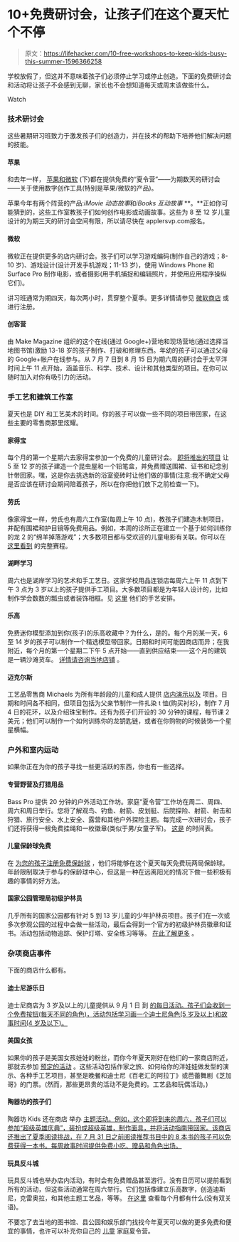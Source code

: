 # 10+免费研讨会，让孩子们在这个夏天忙个不停

> 原文：<https://lifehacker.com/10-free-workshops-to-keep-kids-busy-this-summer-1596366258>

学校放假了，但这并不意味着孩子们必须停止学习或停止创造。下面的免费研讨会和活动将让孩子不会感到无聊，家长也不会想知道每天或周末该做些什么。

Watch

### 技术研讨会

这些暑期研习班致力于激发孩子们的创造力，并在技术的帮助下培养他们解决问题的技能。

#### 苹果

和去年一样， [苹果和微软](http://lifehacker.com/send-your-kids-to-free-apple-or-microsoft-workshops-thi-531305391) (下)都在提供免费的“夏令营”——为期数天的研讨会——关于使用数字创作工具(特别是苹果/微软的产品)。

苹果今年有两个阵营的产品:*iMovie 动态故事*和*iBooks 互动故事* **。**正如你可能猜到的，这些工作室教孩子们如何创作电影或动画故事。这些为 8 至 12 岁儿童设计的为期三天的研讨会空间有限，所以请尽快在 applersvp.com报名。

#### 微软

微软正在提供更多的店内研讨会。孩子们可以学习游戏编码(制作自己的游戏；8-10 岁)、游戏设计(设计开发手机游戏；11-13 岁)，使用 Windows Phone 和 Surface Pro 制作电影，或者摄影(用手机捕捉和编辑照片，并使用应用程序操纵它们)。

讲习班通常为期四天，每次两小时，贯穿整个夏季。更多详情请参见 [微软商店](http://content.microsoftstore.com/summercamps) 或进行注册。

#### 创客营

由 Make Magazine 组织的这个在线(通过 Google+)营地和现场营地(通过选择当地图书馆)激励 13-18 岁的孩子制作、打破和修理东西。年幼的孩子可以通过父母的 Google+帐户在线参与。从 7 月 7 日到 8 月 15 日为期六周的研讨会于太平洋时间上午 11 点开始，涵盖音乐、科学、技术、设计和其他类型的项目。在你可以随时加入对你有吸引力的活动。

### 手工艺和建筑工作室

夏天也是 DIY 和工艺美术的时间。你的孩子可以做一些不同的项目带回家，在这些主要的零售商那里炫耀。

#### 家得宝

每个月的第一个星期六去家得宝参加一个免费的儿童研讨会。 [即将推出的项目](http://workshops.homedepot.com/workshops/kids-workshops) 让 5 至 12 岁的孩子建造一个昆虫屋和一个铅笔盒，并免费赠送围裙、证书和纪念别针带回家。嘿，这是你去挑选新的浴室瓷砖时让他们做的事情(注意:我不确定父母是否应该在研讨会期间陪着孩子，所以在你把他们放下之前检查一下)。

#### 劳氏

像家得宝一样，劳氏也有周六工作室(每周上午 10 点)，教孩子们建造木制项目，并配有围裙和护目镜等免费用品。例如，本周的诊所正在建立一个基于如何训练你的龙 2 的“绵羊掉落游戏”；大多数项目都与受欢迎的儿童电影有关联。你可以在 [这里看到](http://www.lowesbuildandgrow.com/pages/fullschedule.aspx) 的完整赛程。

#### 湖畔学习

周六也是湖岸学习的艺术和手工艺日。这家学校用品连锁店每周六上午 11 点到下午 3 点为 3 岁以上的孩子提供手工项目。大多数项目都是为年轻人设计的，比如制作学会数数的瓢虫或者装饰相框。见 [这里](http://www.lakeshorelearning.com/general_content/store_locations/storeCrafts.jsp?f=m) 他们的手艺安排。

#### 乐高

免费迷你模型添加到你(孩子)的乐高收藏中？为什么，是的。每个月的某一天，6 至 14 岁的孩子可以制作一个精选模型带回家。日期和时间可能因商店而异；在我附近，每个月的第一个星期二下午 5 点开始——直到供应结束——这个月的建筑是一辆沙滩货车。 [详情请咨询当地店铺](http://stores.lego.com/en-us/stores) 。

#### 迈克尔斯

工艺品零售商 Michaels 为所有年龄段的儿童和成人提供 [店内演示以及](http://www.michaels.com/events/ca-events.html) 项目。日期和时间各不相同，但项目包括为父亲节制作一件扎染 t 恤(购买衬衫)，制作 7 月 4 日的花环，以及介绍珠宝制作。还有为孩子们开设的 30 分钟的课程，每节课 2 美元；他们可以制作一个如何训练你的龙钥匙链，或者在你购物的时候装饰一个星星横幅。

### 户外和室内运动

如果你正在为你的孩子寻找一些更活跃的东西，你也有一些选择。

#### 专营野营及打猎用品

Bass Pro 提供 20 分钟的户外活动工作坊。家庭“夏令营”工作坊在周二、周四、周六和周日举行。您将了解观鸟、钓鱼、射箭、皮划艇、后院探险、射箭、射击和狩猎、旅行安全、水上安全、露营和其他户外探险主题。每完成一次研讨会，孩子们还将获得一根免费挂绳和一枚徽章(类似于男/女童子军)。 [这是](http://www.basspro.com/webapp/wcs/stores/servlet/CFPageC?storeId=10151&catalogId=10051&appID=86326&template=workshops.cfm) 的时间表。

#### 儿童保龄球免费

在 [为您的孩子注册免费保龄球](http://www.kidsbowlfree.com/) ，他们将能够在这个夏天每天免费玩两局保龄球。年龄限制取决于参与的保龄球中心，但这是一种在远离阳光的情况下做一些积极有趣的事情的好方法。

#### 国家公园管理局初级护林员

几乎所有的国家公园都有针对 5 到 13 岁儿童的少年护林员项目。孩子们在一次或多次参观公园的过程中会做一些活动，最后会得到一个官方的初级护林员徽章和证书。活动包括动物追踪、保护灯塔、安全练习等等。 [在此了解更多](http://www.nps.gov/kids/jrRangers.cfm) 。

### 杂项商店事件

下面的商店什么都有。

#### 迪士尼游乐日

迪士尼商店为 3 岁及以上的儿童提供从 9 月 1 日 到 [的每日活动。孩子们会收到一个免费按钮(每天不同的角色)，活动包括学习画一个迪士尼角色(5 岁及以上)和故事时间(4 岁及以下)。](http://www.disneystore.com/summer-play-days/mn/1012902/)

#### 美国女孩

如果你的孩子是美国女孩娃娃的粉丝，而你今年夏天刚好在他们的一家商店附近，那就去参加 [预定的活动](http://www.americangirl.com/stores/events_index.php) 。这些活动包括作家之旅、如何给你的洋娃娃做发型的演示、各种手工艺项目，甚至是晚餐和迪士尼《百老汇的阿拉丁》或芭蕾舞剧《芝加哥》的门票。(然而，那些更昂贵的活动不是免费的。工艺品和玩偶活动。)

#### 陶器坊的孩子们

陶器坊 Kids 还在商店 举办 [主题活动。例如，这个即将到来的周六，孩子们可以参加“超级英雄庆典”，装扮成超级英雄，制作面具，并将活动指南带回家。该商店还推出了夏季阅读挑战，在 7 月 31 日之前阅读推荐书目中的 8 本书的孩子可以免费获得一本书。每周故事时间提供免费小吃、赠品和角色出场。](http://www.potterybarnkids.com/customer-service/store-events.html)

#### 玩具反斗城

玩具反斗城也举办店内活动，有时会有免费赠品甚至游行。没有日历可以提前看到所有的活动，但这些活动通常在周六举行。它们包括像建立乐高数字，创造迪斯尼，克雷奥拉，和其他主题工艺品，等等。 [在这里](http://www.toysrus.com/shop/?categoryId=4311963) 查看每个月都有什么(没有双关语)。

不要忘了去当地的图书馆、县公园和娱乐部门找找今年夏天可以做的更多免费和便宜的事情，也许可以补充你自己的 [儿童](https://lifehacker.com/save-money-with-a-summer-camp-at-home-for-your-kids-1588044792) 家庭夏令营。